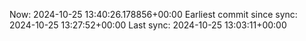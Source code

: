 Now: 2024-10-25 13:40:26.178856+00:00 Earliest commit since sync: 2024-10-25 13:27:52+00:00 Last sync: 2024-10-25 13:03:11+00:00
